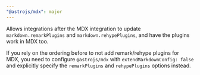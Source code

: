 ```yaml
---
"@astrojs/mdx": major
---
```


Allows integrations after the MDX integration to update `markdown.remarkPlugins` and `markdown.rehypePlugins`, and have the plugins work in MDX too.

If you rely on the ordering before to not add remark/rehype plugins for MDX, you need to configure `@astrojs/mdx` with `extendMarkdownConfig: false` and explicitly specify the `remarkPlugins` and `rehypePlugins` options instead.
